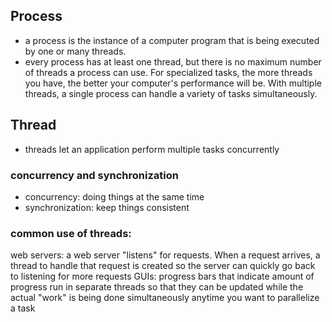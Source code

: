 ## **Process**

- a process is the instance of a computer program that is being executed by one or many threads. 
- every process has at least one thread, but there is no maximum number of threads a process can use. For specialized tasks, the more threads you have, the better your computer's performance will be. With multiple threads, a single process can handle a variety of tasks simultaneously.

## **Thread**

- threads let an application perform multiple tasks concurrently

### concurrency and synchronization
- concurrency: doing things at the same time
- synchronization: keep things consistent

### common use of threads:
web servers: a web server "listens" for requests. When a request arrives, a thread to handle that request is created so the server can quickly go back to listening for more requests
GUIs: progress bars that indicate amount of progress run in separate threads so that they can be updated while the actual "work" is being done simultaneously
anytime you want to parallelize a task
